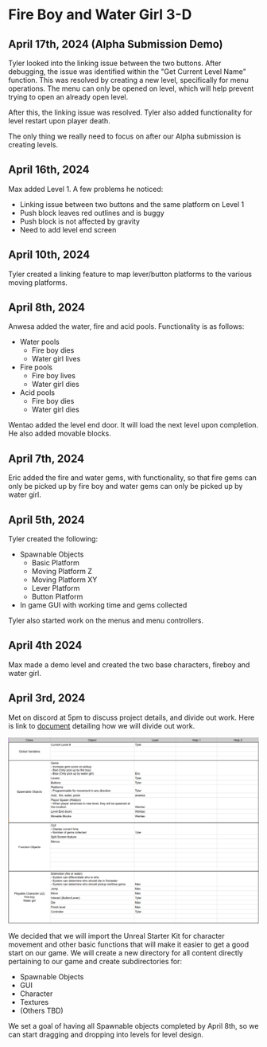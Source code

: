 # Fire Boy and Water Girl 3-D

## April 17th, 2024 (Alpha Submission Demo)
Tyler looked into the linking issue between the two buttons. After debugging, the issue was identified within the "Get Current Level Name" function. This was resolved by creating a new level, specifically for menu operations. The menu can only be opened on level, which will help prevent trying to open an already open level.  

After this, the linking issue was resolved. Tyler also added functionality for level restart upon player death. 

The only thing we really need to focus on after our Alpha submission is creating levels.

## April 16th, 2024
Max added Level 1. A few problems he noticed:
* Linking issue between two buttons and the same platform on Level 1
* Push block leaves red outlines and is buggy
* Push block is not affected by gravity
* Need to add level end screen

## April 10th, 2024
Tyler created a linking feature to map lever/button platforms to the various moving platforms.

## April 8th, 2024
Anwesa added the water, fire and acid pools. Functionality is as follows:
* Water pools
  * Fire boy dies
  * Water girl lives
* Fire pools
  * Fire boy lives
  * Water girl dies
* Acid pools
  * Fire boy dies
  * Water girl dies

Wentao added the level end door. It will load the next level upon completion. He also added movable blocks.

## April 7th, 2024
Eric added the fire and water gems, with functionality, so that fire gems can only be picked up by fire boy and water gems can only be picked up by water girl.

## April 5th, 2024
Tyler created the following:
* Spawnable Objects
  * Basic Platform
  * Moving Platform Z
  * Moving Platform XY
  * Lever Platform
  * Button Platform
* In game GUI with working time and gems collected

Tyler also started work on the menus and menu controllers.

## April 4th 2024
Max made a demo level and created the two base characters, fireboy and water girl.

## April 3rd, 2024
Met on discord at 5pm to discuss project details, and divide out work. Here is link to <a href="https://docs.google.com/spreadsheets/d/1pCrzvWXF4yZpCi_FmnKuRyMFsfaez11LSaAhWlaeaDY/edit?usp=sharing">document</a> detailing how we will divide out work.

![Screenshot](/readme_images/initial_work_divide.png)

We decided that we will import the Unreal Starter Kit for character movement and other basic functions that will make it easier to get a good start on our game. We will create a new directory for all content directly pertaining to our game and create subdirectories for:
* Spawnable Objects
* GUI
* Character
* Textures
* (Others TBD)

We set a goal of having all Spawnable objects completed by April 8th, so we can start dragging and dropping into levels for level design.
